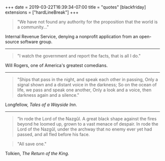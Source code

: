 +++
date = 2019-03-22T16:39:34-07:00
title = "quotes"
[blackfriday]
  extensions = ["hardLineBreak"]
+++

> "We have not found any authority for the proposition that the world is a community..."

Internal Revenue Service, denying a nonprofit application from an open-source software group.

----

> "I watch the government and report the facts, that is all I do."

Will Rogers, one of America's greatest comedians.

---- 

> "Ships that pass in the night, and speak each other in passing, Only a signal shown and a distant voice in the darkness; So on the ocean of life, we pass and speak one another, Only a look and a voice, then darkness again and a silence."

Longfellow, _Tales of a Wayside Inn_.

---- 

> “In rode the Lord of the Nazgûl. A great black shape against the fires beyond he loomed up, grown to a vast menace of despair. In rode the Lord of the Nazgûl, under the archway that no enemy ever yet had passed, and all fled before his face.

> "All save one."

Tolkien, _The Return of the King._ 
